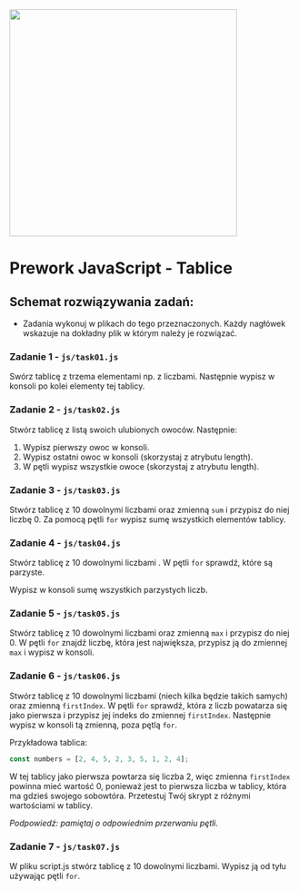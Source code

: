 <img src="http://coderslab.pl/img/coderslab-logo.png" width="400"/>

# Prework JavaScript - Tablice


## Schemat rozwiązywania zadań:

* Zadania wykonuj w plikach do tego przeznaczonych. Każdy nagłówek wskazuje na dokładny plik w którym należy je rozwiązać.



### Zadanie 1 - `js/task01.js`

Swórz tablicę z trzema elementami np. z liczbami. Następnie wypisz w konsoli po kolei elementy tej tablicy.

### Zadanie 2 - `js/task02.js`

Stwórz tablicę z listą swoich ulubionych owoców. Następnie:

1. Wypisz pierwszy owoc w konsoli.
2. Wypisz ostatni owoc w konsoli (skorzystaj z atrybutu length).
3. W pętli wypisz wszystkie owoce (skorzystaj z atrybutu length).

### Zadanie 3 - `js/task03.js`

Stwórz tablicę z 10 dowolnymi liczbami oraz zmienną  ```sum``` i przypisz do niej liczbę 0. Za pomocą pętli ```for``` wypisz sumę wszystkich elementów tablicy.

### Zadanie 4 - `js/task04.js`

Stwórz tablicę z 10 dowolnymi liczbami . W pętli ```for``` sprawdź, które są parzyste. 

Wypisz w konsoli sumę wszystkich parzystych liczb.


### Zadanie 5 - `js/task05.js`

Stwórz tablicę z 10 dowolnymi liczbami oraz zmienną  ```max``` i przypisz do niej 0. W pętli ```for``` znajdź liczbę, która jest największa, przypisz ją do zmiennej ```max``` i wypisz w konsoli.

### Zadanie 6 - `js/task06.js`

Stwórz tablicę z 10 dowolnymi liczbami (niech kilka będzie takich samych) oraz zmienną ```firstIndex```. W pętli ```for``` sprawdź, która z liczb powatarza się jako pierwsza i przypisz jej indeks do zmiennej ```firstIndex```. Następnie wypisz w konsoli tą zmienną, poza pętlą ```for```.

Przykładowa tablica:

```js
const numbers = [2, 4, 5, 2, 3, 5, 1, 2, 4];
```

W tej tablicy jako pierwsza powtarza się liczba 2, więc zmienna ```firstIndex``` powinna mieć wartość 0, ponieważ jest to pierwsza liczba w tablicy, która ma gdzieś swojego sobowtóra.
Przetestuj Twój skrypt z różnymi wartościami w tablicy.

*Podpowiedź: pamiętaj o odpowiednim przerwaniu pętli.*

### Zadanie 7 - `js/task07.js`

W pliku script.js stwórz tablicę z 10 dowolnymi liczbami. Wypisz ją od tyłu używając pętli ```for```.
